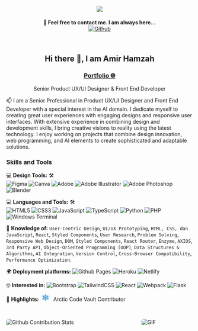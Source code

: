 <p align="center">
  <img src="https://media.giphy.com/media/WUlplcMpOCEmTGBtBW/giphy.gif" width="30">
  <br>
  <br>
  <strong>📝 Feel free to contact me. I am always here...</strong>
  <br>
  <a href="https://github.com/uxhamzah">
    <img src="https://img.shields.io/github/followers/uxhamzah?label=Follow%20Me&style=social" alt="Github">
  </a>
</p>
<br>

<h2 align='center'><strong>Hi there 👋, I am Amir Hamzah</strong></h2>
<h3 align='center'><strong><a href="https://uxhamzah.my.id" target="_blank">Portfolio 🌐</a></strong></h3>
<p align='center'>Senior Product UX/UI Designer & Front End Developer</p>

<p align='left'>
  📫 I am a Senior Professional in Product UX/UI Designer and Front End Developer with a special interest in the AI domain. I dedicate myself to creating great user experiences with engaging designs and responsive user interfaces. With extensive experience in combining design and development skills, I bring creative visions to reality using the latest technology. I enjoy working on projects that combine design innovation, web programming, and AI elements to create sophisticated and adaptable solutions.
</p>

<h3>Skills and Tools</h3>

💻 **Design Tools:** 🛠️
<br>
![Figma](https://img.shields.io/badge/figma-%23F24E1E.svg?style=for-the-badge&logo=figma&logoColor=white)
![Canva](https://img.shields.io/badge/Canva-%2300C4CC.svg?style=for-the-badge&logo=Canva&logoColor=white)
![Adobe](https://img.shields.io/badge/adobe-%23FF0000.svg?style=for-the-badge&logo=adobe&logoColor=white)
![Adobe Illustrator](https://img.shields.io/badge/adobe%20illustrator-%23FF9A00.svg?style=for-the-badge&logo=adobe%20illustrator&logoColor=white)
![Adobe Photoshop](https://img.shields.io/badge/adobe%20photoshop-%2331A8FF.svg?style=for-the-badge&logo=adobe%20photoshop&logoColor=white)
![Blender](https://img.shields.io/badge/blender-%23F5792A.svg?style=for-the-badge&logo=blender&logoColor=white)

💻 **Languages and Tools:** 🛠️
<br>
![HTML5](https://img.shields.io/badge/html5-%23E34F26.svg?style=for-the-badge&logo=html5&logoColor=white)
![CSS3](https://img.shields.io/badge/css3-%231572B6.svg?style=for-the-badge&logo=css3&logoColor=white)
![JavaScript](https://img.shields.io/badge/javascript-%23323330.svg?style=for-the-badge&logo=javascript&logoColor=%23F7DF1E)
![TypeScript](https://img.shields.io/badge/typescript-%23007ACC.svg?style=for-the-badge&logo=typescript&logoColor=white)
![Python](https://img.shields.io/badge/python-3670A0?style=for-the-badge&logo=python&logoColor=ffdd54)
![PHP](https://img.shields.io/badge/php-%23777BB4.svg?style=for-the-badge&logo=php&logoColor=white)
![Windows Terminal](https://img.shields.io/badge/Windows%20Terminal-%234D4D4D.svg?style=for-the-badge&logo=windows-terminal&logoColor=white)

🧐 **Knowledge of:**
`User-Centric Design`, `UI/UX Prototyping`, `HTML, CSS, dan JavaScript`, `React`, `Styled Components`, `User Research`, `Problem Solving`, `Responsive Web Design`, `DOM`, `Styled Components`, `React Router`, `Enzyme`, `AXIOS`, `3rd Party API`, `Object-Oriented Programming (OOP)`, `Data Structures & Algorithms`, `AI Integration`, `Version Control`, `Cross-Browser Compatibility`, `Performance Optimization`.

🌍 **Deployment platforms:**
![Github Pages](https://img.shields.io/badge/-Github%20Pages-000000?style=flat&logo=github-pages) ![Heroku](https://img.shields.io/badge/-Heroku-000000?style=flat&logo=heroku&labelColor=430098) ![Netlify](https://img.shields.io/badge/-Netlify-000000?style=flat&logo=netlify&labelColor=000000)

🤓 **Interested in:**
![Bootstrap](https://img.shields.io/badge/bootstrap-%238511FA.svg?style=for-the-badge&logo=bootstrap&logoColor=white)
![TailwindCSS](https://img.shields.io/badge/tailwindcss-%2338B2AC.svg?style=for-the-badge&logo=tailwind-css&logoColor=white)
![React](https://img.shields.io/badge/react-%2320232a.svg?style=for-the-badge&logo=react&logoColor=%2361DAFB)
![Webpack](https://img.shields.io/badge/webpack-%238DD6F9.svg?style=for-the-badge&logo=webpack&logoColor=black)
![Flask](https://img.shields.io/badge/flask-%23000.svg?style=for-the-badge&logo=flask&logoColor=white)

🚩 **Highlights:**
&nbsp;<img src='https://raw.githubusercontent.com/acervenky/animated-github-badges/master/assets/acbadge.gif' width="20px" height="20px">&nbsp;&nbsp;&nbsp;<span>Arctic Code Vault Contributor</span>

</br>
<p style="display: flex; justify-content: space-between;">
<img style="border-radius: 5px; margin-bottom: 5px" alt="Github Contribution Stats" width="330px" height="240px" src="https://github-contribution-stats.vercel.app/api/?username=uxhamzah" />
<img style="border-radius: 5px; margin: 0 0 5px 35px;" alt="GIF" width="320px" height="240px" src="https://miro.medium.com/max/875/1*Urc28sbnORGOW5oyohQ06g.gif" />
</p>
